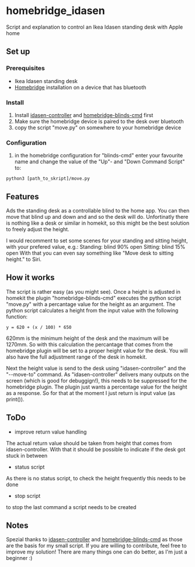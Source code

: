 # homebridge_idasen
Script and explanation to control an Ikea Idasen standing desk with Apple home

## Set up

### Prerequisites

- Ikea Idasen standing desk
- [Homebridge](https://homebridge.io) installation on a device that has bluetooth

### Install

1. Install [idasen-controller](https://github.com/rhyst/idasen-controller) and [homebridge-blinds-cmd](https://github.com/hjdhjd/homebridge-blinds-cmd) first
2. Make sure the homebridge device is paired to the desk over bluetooth
3. copy the script "move.py" on somewhere to your homebridge device

### Configuration

1. in the homebridge configuration for "blinds-cmd" enter your favourite name and change the value of the "Up"- and "Down Command Script" to:
```
python3 [path_to_skript]/move.py
```

## Features
Ads the standing desk as a controllable blind to the home app. You can then move that blind up and down and and so the desk will do.
Unfortinatly there is nothing like a desk or similar in homekit, so this might be the best solution to freely adjust the height.

I would recomment to set some scenes for your standing and sitting height, with your prefered value, e.g.:
Standing: blind 90% open
Sitting: blind 15% open
With that you can even say something like "Move desk to sitting height." to Siri.

## How it works
The script is rather easy (as you might see). Once a height is adjusted in homekit the plugin "homebridge-blinds-cmd" executes the python script "move.py" with a percantage value for the height as an argument. The python script calculates a height from the input value with the following function:
 ```
y = 620 + (x / 100) * 650
```
620mm is the minimum height of the desk and the maximum will be 1270mm. So with this calculation the percantage that comes from the homebridge plugin will be set to a proper height value for the desk. You will also have the full adjustment range of the desk in homekit.

Next the height value is send to the desk using "idasen-controller" and the "--move-to" command.
As "idasen-controller" delivers many outputs on the screen (which is good for debuggign!), this needs to be suppressed for the homebridge plugin. The plugin just wants a percentage value for the height as a response. So for that at the moment I just return is input value (as print()).

## ToDo
- improve return value handling

The actual return value should be taken from height that comes from idasen-controller. With that it should be possible to indicate if the desk got stuck in between

- status script

As there is no status script, to check the height frequently this needs to be done

- stop script

to stop the last command a script needs to be created

## Notes
Spezial thanks to [idasen-controller](https://github.com/rhyst/idasen-controller) and [homebridge-blinds-cmd](https://github.com/hjdhjd/homebridge-blinds-cmd) as those are the basis for my small script.
If you are willing to contribute, feel free to improve my solution! There are many things one can do better, as I'm just a beginner :)
